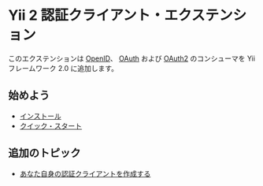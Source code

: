 Yii 2 認証クライアント・エクステンション
========================================

このエクステンションは [OpenID](http://openid.net/)、 [OAuth](http://oauth.net/) および [OAuth2](http://oauth.net/2/) のコンシューマを Yii フレームワーク 2.0 に追加します。


始めよう
--------

* [インストール](installation.md)
* [クイック・スタート](quick-start.md)

追加のトピック
--------------

* [あなた自身の認証クライアントを作成する](creating-your-own-auth-clients.md)